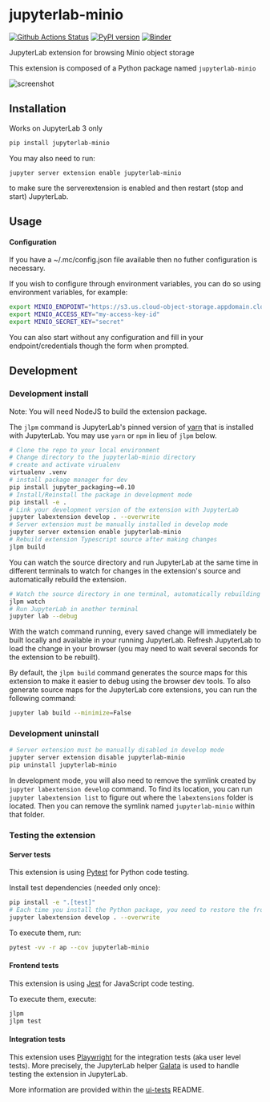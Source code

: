 # jupyterlab-minio

[![Github Actions Status](https://github.com/aristide/jupyterlab-minio/workflows/Build/badge.svg)](https://github.com/aristide/jupyterlab-minio/actions/workflows/build.yml)
[![PyPI version](https://badge.fury.io/py/jupyterlab-minio.svg)](https://badge.fury.io/py/jupyterlab-minio)
[![Binder](https://mybinder.org/badge_logo.svg)](https://mybinder.org/v2/gh/jupyterlab-minio/jupyterlab-minio/master?urlpath=lab)

JupyterLab extension for browsing Minio object storage

This extension is composed of a Python package named `jupyterlab-minio`

![screenshot](minio-browser-screenshot.gif)

## Installation

Works on JupyterLab 3 only

```bash
pip install jupyterlab-minio
```

You may also need to run:

```
jupyter server extension enable jupyterlab-minio
```

to make sure the serverextension is enabled and then restart (stop and start) JupyterLab.

## Usage

#### Configuration

If you have a ~/.mc/config.json file available then no futher configuration is necessary.

If you wish to configure through environment variables, you can do so using environment variables, for example:

```bash
export MINIO_ENDPOINT="https://s3.us.cloud-object-storage.appdomain.cloud"
export MINIO_ACCESS_KEY="my-access-key-id"
export MINIO_SECRET_KEY="secret"

```

You can also start without any configuration and fill in your endpoint/credentials though the form when prompted.

## Development

### Development install

Note: You will need NodeJS to build the extension package.

The `jlpm` command is JupyterLab's pinned version of
[yarn](https://yarnpkg.com/) that is installed with JupyterLab. You may use
`yarn` or `npm` in lieu of `jlpm` below.

```bash
# Clone the repo to your local environment
# Change directory to the jupyterlab-minio directory
# create and activate virualenv
virtualenv .venv
# install package manager for dev
pip install jupyter_packaging~=0.10
# Install/Reinstall the package in development mode
pip install -e .
# Link your development version of the extension with JupyterLab
jupyter labextension develop . --overwrite
# Server extension must be manually installed in develop mode
jupyter server extension enable jupyterlab-minio
# Rebuild extension Typescript source after making changes
jlpm build
```

You can watch the source directory and run JupyterLab at the same time in different terminals to watch for changes in the extension's source and automatically rebuild the extension.

```bash
# Watch the source directory in one terminal, automatically rebuilding when needed
jlpm watch
# Run JupyterLab in another terminal
jupyter lab --debug
```

With the watch command running, every saved change will immediately be built locally and available in your running JupyterLab. Refresh JupyterLab to load the change in your browser (you may need to wait several seconds for the extension to be rebuilt).

By default, the `jlpm build` command generates the source maps for this extension to make it easier to debug using the browser dev tools. To also generate source maps for the JupyterLab core extensions, you can run the following command:

```bash
jupyter lab build --minimize=False
```

### Development uninstall

```bash
# Server extension must be manually disabled in develop mode
jupyter server extension disable jupyterlab-minio
pip uninstall jupyterlab-minio
```

In development mode, you will also need to remove the symlink created by `jupyter labextension develop`
command. To find its location, you can run `jupyter labextension list` to figure out where the `labextensions`
folder is located. Then you can remove the symlink named `jupyterlab-minio` within that folder.

### Testing the extension

#### Server tests

This extension is using [Pytest](https://docs.pytest.org/) for Python code testing.

Install test dependencies (needed only once):

```sh
pip install -e ".[test]"
# Each time you install the Python package, you need to restore the front-end extension link
jupyter labextension develop . --overwrite
```

To execute them, run:

```sh
pytest -vv -r ap --cov jupyterlab-minio
```

#### Frontend tests

This extension is using [Jest](https://jestjs.io/) for JavaScript code testing.

To execute them, execute:

```sh
jlpm
jlpm test
```

#### Integration tests

This extension uses [Playwright](https://playwright.dev/docs/intro/) for the integration tests (aka user level tests).
More precisely, the JupyterLab helper [Galata](https://github.com/jupyterlab/jupyterlab/tree/master/galata) is used to handle testing the extension in JupyterLab.

More information are provided within the [ui-tests](./ui-tests/README.md) README.
